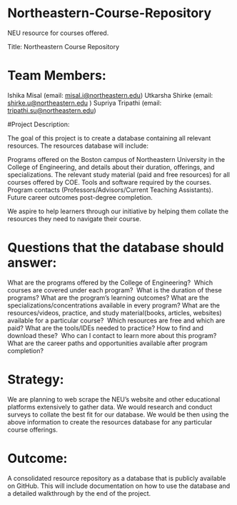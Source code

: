 # Northeastern-Course-Repository
NEU resource for courses offered. 

Title: Northeastern Course Repository

# Team Members: 

Ishika Misal (email: misal.i@northeastern.edu)
Utkarsha Shirke (email: shirke.u@northeastern.edu )
Supriya Tripathi (email: tripathi.su@northeastern.edu)

#Project Description: 

The goal of this project is to create a database containing all relevant resources. The resources database will include: 

Programs offered on the Boston campus of Northeastern University in the College of Engineering, and details about their duration, offerings, and specializations. 
The relevant study material (paid and free resources) for all courses offered by COE. 
Tools and software required by the courses.  
Program contacts (Professors/Advisors/Current Teaching Assistants). 
Future career outcomes post-degree completion. 

We aspire to help learners through our initiative by helping them collate the resources they need to navigate their course. 

# Questions that the database should answer: 

What are the programs offered by the College of Engineering? 
Which courses are covered under each program? 
What is the duration of these programs?
What are the program’s learning outcomes?
What are the specializations/concentrations available in every program?
What are the resources/videos, practice, and study material(books, articles, websites) available for a particular course? 
Which resources are free and which are paid?
What are the tools/IDEs needed to practice? How to find and download these? 
Who can I contact to learn more about this program? 
What are the career paths and opportunities available after program completion?

# Strategy:

We are planning to web scrape the NEU’s website and other educational platforms extensively to gather data. 
We would research and conduct surveys to collate the best fit for our database. 
We would be then using the above information to create the resources database for any particular course offerings. 

# Outcome:

A consolidated resource repository as a database that is publicly available on GitHub. This will include documentation on how to use the database and a detailed walkthrough by the end of the project. 


